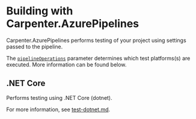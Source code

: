 # Building with Carpenter.AzurePipelines

Carpenter.AzurePipelines performs testing of your project using settings passed to the pipeline.

The [`pipelineOperations`](../configuration.md#carpenterpipelineoperations-pipelineoperations) parameter determines
which test platforms(s) are executed. More information can be found below.

## .NET Core

Performs testing using .NET Core (dotnet).

For more information, see [test-dotnet.md](test/test-dotnet.md).
